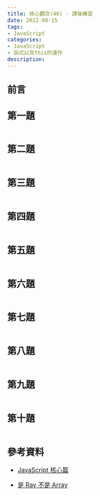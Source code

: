 ```yaml
---
title: 核心觀念(46) - 課後練習
date: 2022-08-15
tags:
- JavaScript
categories:
- JavaScript
- 函式以及this的運作
description:
---
```


## 前言


## 第一題


```javascript

```




## 第二題


```javascript

```



## 第三題


```javascript

```



## 第四題


```javascript

```



## 第五題


```javascript

```



## 第六題


```javascript

```



## 第七題


```javascript

```



## 第八題


```javascript

```



## 第九題


```javascript

```



## 第十題


```javascript

```


## 參考資料
- [JavaScript 核心篇](https://www.hexschool.com/courses/js-core.html)

- [是 Ray 不是 Array](https://israynotarray.com/javascript/20201114/2937743008/)